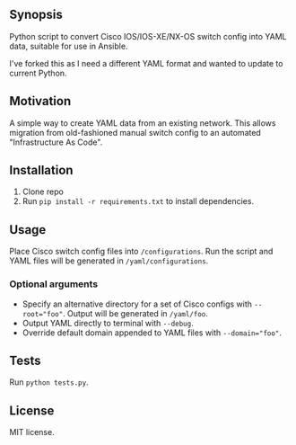 ## Synopsis

Python script to convert Cisco IOS/IOS-XE/NX-OS switch config into YAML data, suitable for use in Ansible.

I've forked this as I need a different YAML format and wanted to update to current Python.

## Motivation

A simple way to create YAML data from an existing network. This allows migration from old-fashioned manual switch config to an automated "Infrastructure As Code".

## Installation

1. Clone repo
2. Run `pip install -r requirements.txt` to install dependencies.

## Usage

Place Cisco switch config files into `/configurations`. Run the script and YAML files will be generated in `/yaml/configurations`.

### Optional arguments

* Specify an alternative directory for a set of Cisco configs with `--root="foo"`. Output will be generated in `/yaml/foo`.
* Output YAML directly to terminal with `--debug`.
* Override default domain appended to YAML files with `--domain="foo"`.

## Tests

Run `python tests.py`.

## License

MIT license.
